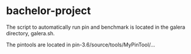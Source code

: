 # bachelor-project

The script to automatically run pin and benchmark is located in the galera directory, galera.sh. 

The pintools are located in pin-3.6/source/tools/MyPinTool/...

